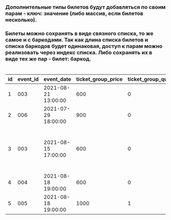 ### Дополнительные типы билетов будут добавляться по своим парам - ключ: значение (либо массив, если билетов несколько).
### Билеты можно сохранять в виде связного списка, то же самое и с баркодами. Так как длина списка билетов и списка баркодов будет одинаковая, доступ к парам можно реализовать через индекс списка. Либо сохранять их в виде тех же пар - билет: баркод.

#

id  | event_id  | event_date          | ticket_group_price  | ticket_group_quantity  | ticket_discount_price  | ticket_discount_quantity  | ticket_adult_price  | ticket_adult_quantity  | ticket_kid_price  | ticket_kid_quantity  | total_quantity  | barcode                                                               | user_id  | equal_price  | created
--- | --------- | ------------------- | ------------------- | ---------------------- | ---------------------- | ------------------------- | ------------------- | ---------------------- | ----------------- | -------------------- | --------------- | --------------------------------------------------------------------- | -------- | ------------ | -------------------
1   | 003       | 2021-08-21 13:00:00 | 600                 | 0                      | 500                    | 0                         |700                  | 1                      | 450               | 0                    | 1               | 11111111                                                              | 00451    | 700          | 2021-01-11 13:22:09
2   | 006       | 2021-07-29 18:00:00 | 900                 | 0                      | 800                    | 0                         |1000                 | 0                      | 800               | 2                    | 2               | 22222222, 33333333                                                    | 00364    | 1600         | 2021-01-12 16:62:08
3   | 003       | 2021-08-15 17:00:00 | 600                 | 0                      | 500                    | 0                         |700                  | 4                      | 450               | 3                    | 7               | 55555555, 66666666, 77777777, 88888888, 99999999, 12222222, 13333333  | 00015    | 4150         | 2021-01-13 10:08:45
4   | 004       | 2021-08-18 19:00:00 | 600                 | 0                      | 500                    | 1                         |800                  | 0                      | 550               | 0                    | 1               | 14444444                                                              | 00567    | 500          | 2021-01-13 12:08:45
5   | 005       | 2021-08-18 19:00:00 | 1000                | 1                      | 600                    | 0                         |1000                 | 0                      | 800               | 0                    | 1               | 15555555                                                              | 00236    | 1000         | 2021-01-13 15:08:45
